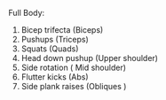 Full Body:
1. Bicep trifecta (Biceps)
2. Pushups (Triceps)
3. Squats (Quads)
4. Head down pushup (Upper shoulder)
5. Side rotation ( Mid shoulder)
6. Flutter kicks (Abs)
7. Side plank raises (Obliques )